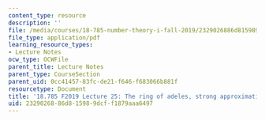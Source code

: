```yaml
---
content_type: resource
description: ''
file: /media/courses/18-785-number-theory-i-fall-2019/2329026886d815989dcff1879aaa6497_MIT18_785F19_lec25.pdf
file_type: application/pdf
learning_resource_types:
- Lecture Notes
ocw_type: OCWFile
parent_title: Lecture Notes
parent_type: CourseSection
parent_uid: 0cc41457-83fc-de21-f646-f683066b881f
resourcetype: Document
title: '18.785 F2019 Lecture 25: The ring of adeles, strong approximation'
uid: 23290268-86d8-1598-9dcf-f1879aaa6497
---
```

